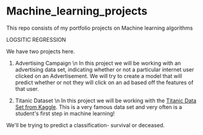 # Machine_learning_projects
This repo consists of my portfolio projects on Machine learning algorithms

LOGSITIC REGRESSION

We have two projects here.

1. Advertising Campaign
\n
In this project we will be working with an advertising data set, indicating whether or not a particular internet user clicked on an Advertisement. We will try to create a model that will predict whether or not they will click on an ad based off the features of that user.

2. Titanic Dataset
\n
In this project we will be working with the [Titanic Data Set from Kaggle](https://www.kaggle.com/c/titanic). This is a very famous data set and very often is a student's first step in machine learning! 

We'll be trying to predict a classification- survival or deceased.
